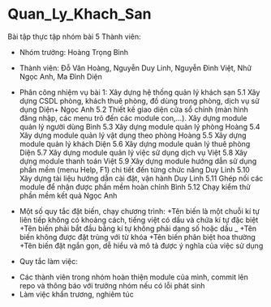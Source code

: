 # Quan_Ly_Khach_San
Bài tập thực tập nhóm bài 5
Thành viên: 
- Nhóm trưởng: Hoàng Trọng Bình
- Thành viên: Đỗ Văn Hoàng, Nguyễn Duy Linh, Nguyễn Đình Việt, Nhữ Ngọc Anh, Ma Đình Diện
- Phân công nhiệm vụ bài 1:
		Xây dựng hệ thống quản lý khách sạn	
5.1	Xây dựng CSDL phòng, khách thuê phòng, đồ dùng trong phòng, dịch vụ sử dụng	Diện+ Ngọc Anh
5.2	Thiết kế giao diện cửa sổ chính (màn hình đăng nhập, các menu trỏ đến các module con,…). Xây dựng module quản lý người dùng	Bình
5.3	Xây dựng module quản lý phòng	Hoàng
5.4	Xây dựng module quản lý vật dụng theo phòng	Hoàng
5.5	Xây dựng module quản lý khách	Diện
5.6	Xây dựng module quản lý thuê phòng	Diện
5.7	Xây dựng module quản lý việc sử dụng dịch vụ	Việt
5.8	Xây dựng module thanh toán	Việt
5.9	Xây dựng module hướng dẫn sử dụng phần mềm (menu Help, F1) chi tiết đến từng chức năng	Duy Linh
5.10	Xây dựng tài liệu hướng dẫn cài đặt, vận hành	Duy Linh
5.11	Ghép nối các module để nhận được phần mềm hoàn chỉnh	Bình
5.12	Chạy kiểm thử phần mềm kết quả	Ngọc Anh

- Một số quy tắc đặt biến, chạy chương trình:
+Tên biến là một chuỗi kí tự liên tiếp không có khoảng cách, tiếng việt có dấu và chứa kí tự đặc biệt
+Tên biến phải bắt đầu bằng kí tự không phải dạng số hoặc dấu _
+Tên biến không được đặt trùng với từ khóa
+Tên biến phân biệt hoa thường
+Tên biến đặt ngắn gọn, dễ hiểu và mô tả được ý nghĩa của việc sử dụng
- Quy tắc làm việc:
+ Các thành viên trong nhóm hoàn thiện module của mình, commit lên repo và thông báo với trưởng nhóm nếu có lỗi phát sinh
+ Làm việc khẩn trương, nghiêm túc

